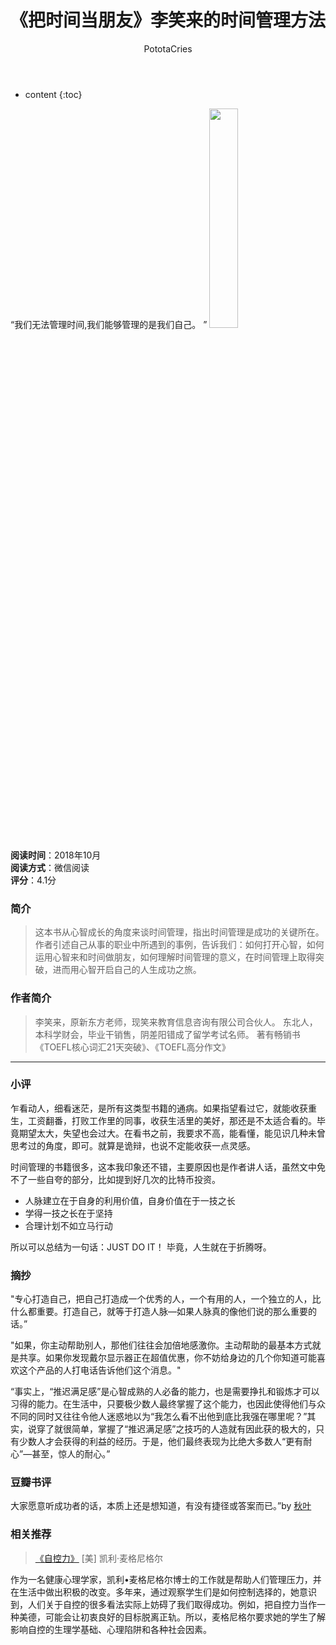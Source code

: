 ﻿---
layout: post
title:  "《把时间当朋友》李笑来的时间管理方法"
categories: Reading
tags: 时间管理
author: PototaCries
---

* content
{:toc}


“我们无法管理时间,我们能够管理的是我们自己。 ”
<img src="https://img3.doubanio.com/view/subject/l/public/s3778613.jpg" width="30%" height="30%" />



**阅读时间**：2018年10月<br />**阅读方式**：微信阅读<br />**评分**：4.1分

### 简介
> 这本书从心智成长的角度来谈时间管理，指出时间管理是成功的关键所在。作者引述自己从事的职业中所遇到的事例，告诉我们：如何打开心智，如何运用心智来和时间做朋友，如何理解时间管理的意义，在时间管理上取得突破，进而用心智开启自己的人生成功之旅。

### 作者简介
> 李笑来，原新东方老师，现笑来教育信息咨询有限公司合伙人。
东北人，本科学财会，毕业干销售，阴差阳错成了留学考试名师。
著有畅销书《TOEFL核心词汇21天突破》、《TOEFL高分作文》


------------


### 小评
乍看动人，细看迷茫，是所有这类型书籍的通病。如果指望看过它，就能收获重生，工资翻番，打败工作里的同事，收获生活里的美好，那还是不太适合看的。毕竟期望太大，失望也会过大。在看书之前，我要求不高，能看懂，能见识几种未曾思考过的角度，即可。就算是诡辩，也说不定能收获一点灵感。

时间管理的书籍很多，这本我印象还不错，主要原因也是作者讲人话，虽然文中免不了一些自夸的部分，比如提到好几次的比特币投资。

- 人脉建立在于自身的利用价值，自身价值在于一技之长
- 学得一技之长在于坚持
- 合理计划不如立马行动

所以可以总结为一句话：JUST DO IT！
毕竟，人生就在于折腾呀。

### 摘抄
"专心打造自己，把自己打造成一个优秀的人，一个有用的人，一个独立的人，比什么都重要。打造自己，就等于打造人脉—如果人脉真的像他们说的那么重要的话。”

"如果，你主动帮助别人，那他们往往会加倍地感激你。主动帮助的最基本方式就是共享。如果你发现戴尔显示器正在超值优惠，你不妨给身边的几个你知道可能喜欢这个产品的人打电话告诉他们这个消息。"

“事实上，“推迟满足感”是心智成熟的人必备的能力，也是需要挣扎和锻炼才可以习得的能力。在生活中，只要极少数人最终掌握了这个能力，也因此使得他们与众不同的同时又往往令他人迷惑地以为“我怎么看不出他到底比我强在哪里呢？”其实，说穿了就很简单，掌握了“推迟满足感”之技巧的人造就有因此获的极大的，只有少数人才会获得的利益的经历。于是，他们最终表现为比绝大多数人“更有耐心”—甚至，惊人的耐心。”



### 豆瓣书评

大家愿意听成功者的话，本质上还是想知道，有没有捷径或答案而已。”by [秋叶](https://www.douban.com/people/qiuyemantan/"秋叶")

### 相关推荐
> [《自控力》](https://book.douban.com/subject/10786473/ "《自控力》") [美] 凯利·麦格尼格尔 

作为一名健康心理学家，凯利•麦格尼格尔博士的工作就是帮助人们管理压力，并在生活中做出积极的改变。多年来，通过观察学生们是如何控制选择的，她意识到，人们关于自控的很多看法实际上妨碍了我们取得成功。例如，把自控力当作一种美德，可能会让初衷良好的目标脱离正轨。所以，麦格尼格尔要求她的学生了解影响自控的生理学基础、心理陷阱和各种社会因素。
